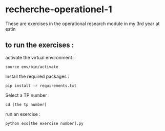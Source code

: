 # recherche-operationel-1
These are exercises in the operational research module in my 3rd year at estin

## to run the exercises :
activate the virtual environment :

```source env/bin/activate``` 

Install the required packages : 

`pip install -r requirements.txt` 

Select a TP number :

```cd [the tp number]``` 

run an exercise :

```python exo[the exercise number].py```

